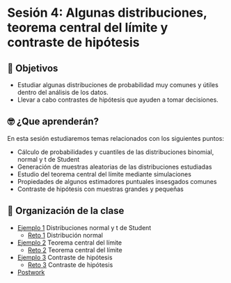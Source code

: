 # Sesión 4: Algunas distribuciones, teorema central del límite y contraste de hipótesis

## :dart: Objetivos

- Estudiar algunas distribuciones de probabilidad muy comunes y útiles dentro del análisis de los datos. 
- Llevar a cabo contrastes de hipótesis que ayuden a tomar decisiones.

## 🤓 ¿Que aprenderán? 

En esta sesión estudiaremos temas relacionados con los siguientes puntos:

- Cálculo de probabilidades y cuantiles de las distribuciones binomial, normal y t de Student
- Generación de muestras aleatorias de las distribuciones estudiadas
- Estudio del teorema central del límite mediante simulaciones
- Propiedades de algunos estimadores puntuales insesgados comunes
- Contraste de hipótesis con muestras grandes y pequeñas

## 📂 Organización de la clase

- [Ejemplo 1](https://github.com/beduExpert/Programacion-R-Santander-2021/tree/master/Sesion-04/Ejemplo-01) Distribuciones normal y t de Student
   - [Reto 1](https://github.com/beduExpert/Programacion-R-Santander-2021/tree/master/Sesion-04/Reto-01) Distribución normal
- [Ejemplo 2](https://github.com/beduExpert/Programacion-R-Santander-2021/tree/master/Sesion-04/Ejemplo-02) Teorema central del límite
   - [Reto 2](https://github.com/beduExpert/Programacion-R-Santander-2021/tree/master/Sesion-04/Reto-02) Teorema central del límite
- [Ejemplo 3](https://github.com/beduExpert/Programacion-R-Santander-2021/tree/master/Sesion-04/Ejemplo-03) Contraste de hipótesis
   - [Reto 3](https://github.com/beduExpert/Programacion-R-Santander-2021/tree/master/Sesion-04/Reto-03) Contraste de hipótesis
- [Postwork](https://github.com/beduExpert/Programacion-R-Santander-2021/tree/master/Sesion-04/Postwork)

